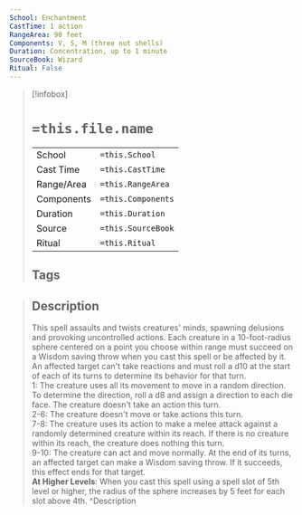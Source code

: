 ```yaml
---
School: Enchantment
CastTime: 1 action
RangeArea: 90 feet
Components: V, S, M (three nut shells)
Duration: Concentration, up to 1 minute
SourceBook: Wizard
Ritual: False
---
```

> [!infobox]
>
> # `=this.file.name`
> |            |                    |
> | ---------- | ------------------ |
> | School     | `=this.School`     |
> | Cast Time  | `=this.CastTime`   |
> | Range/Area | `=this.RangeArea`  |
> | Components | `=this.Components` |
> | Duration   | `=this.Duration`   |
> | Source     | `=this.SourceBook` |
> | Ritual     | `=this.Ritual`     |
>## Tags
>

> ## Description
> This spell assaults and twists creatures' minds, spawning delusions and provoking uncontrolled actions. Each creature in a 10-foot-radius sphere centered on a point you choose within range must succeed on a Wisdom saving throw when you cast this spell or be affected by it.<br> An affected target can't take reactions and must roll a d10 at the start of each of its turns to determine its behavior for that turn.<br> 1: The creature uses all its movement to move in a random direction. To determine the direction, roll a d8 and assign a direction to each die face. The creature doesn't take an action this turn.<br> 2-6: The creature doesn't move or take actions this turn.<br> 7-8: The creature uses its action to make a melee attack against a randomly determined creature within its reach. If there is no creature within its reach, the creature does nothing this turn.<br> 9-10: The creature can act and move normally. At the end of its turns, an affected target can make a Wisdom saving throw. If it succeeds, this effect ends for that target.<br> <b>At Higher Levels</b>: When you cast this spell using a spell slot of 5th level or higher, the radius of the sphere increases by 5 feet for each slot above 4th. 
> ^Description